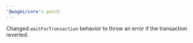 ```yaml
---
'@wagmi/core': patch
---
```


Changed `waitForTransaction` behavior to throw an error if the transaction reverted.
